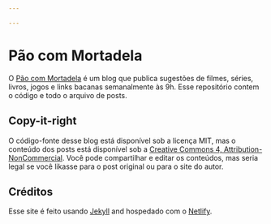 ```yaml
---

---
```

# Pão com Mortadela

O [Pão com Mortadela](https://paomortadela.com.br/) é um blog que publica sugestões de filmes, séries, livros, jogos e links bacanas semanalmente às 9h. Esse repositório contem o código e todo o arquivo de posts.

## Copy-it-right

O código-fonte desse blog está disponível sob a licença MIT, mas o conteúdo dos posts está disponível sob a [Creative Commons 4, Attribution-NonCommercial](https://creativecommons.org/licenses/by-nc/4.0/). Você pode compartilhar e editar os conteúdos, mas seria legal se você likasse para o post original ou para o site do autor.

## Créditos

Esse site é feito usando [Jekyll](https://jekyllrb.com/) and hospedado com o [Netlify](https://netlify.com/).